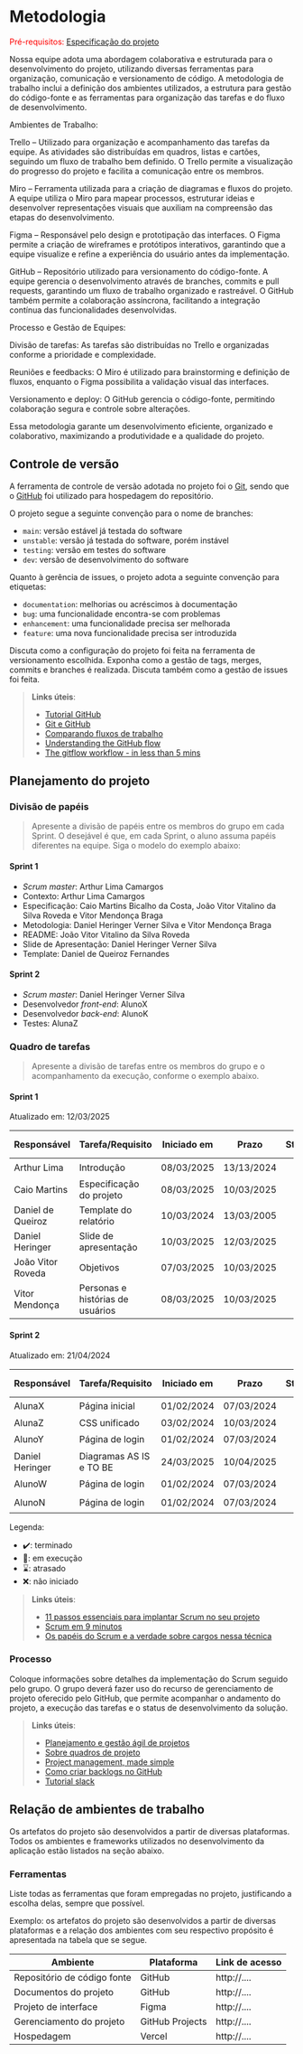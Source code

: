 
# Metodologia

<span style="color:red">Pré-requisitos: <a href="02-Especificacao.md"> Especificação do projeto</a></span>

Nossa equipe adota uma abordagem colaborativa e estruturada para o desenvolvimento do projeto, utilizando diversas ferramentas para organização, comunicação e versionamento de código. A metodologia de trabalho inclui a definição dos ambientes utilizados, a estrutura para gestão do código-fonte e as ferramentas para organização das tarefas e do fluxo de desenvolvimento.

Ambientes de Trabalho:

Trello – Utilizado para organização e acompanhamento das tarefas da equipe. As atividades são distribuídas em quadros, listas e cartões, seguindo um fluxo de trabalho bem definido. O Trello permite a visualização do progresso do projeto e facilita a comunicação entre os membros.

Miro – Ferramenta utilizada para a criação de diagramas e fluxos do projeto. A equipe utiliza o Miro para mapear processos, estruturar ideias e desenvolver representações visuais que auxiliam na compreensão das etapas do desenvolvimento.

Figma – Responsável pelo design e prototipação das interfaces. O Figma permite a criação de wireframes e protótipos interativos, garantindo que a equipe visualize e refine a experiência do usuário antes da implementação.

GitHub – Repositório utilizado para versionamento do código-fonte. A equipe gerencia o desenvolvimento através de branches, commits e pull requests, garantindo um fluxo de trabalho organizado e rastreável. O GitHub também permite a colaboração assíncrona, facilitando a integração contínua das funcionalidades desenvolvidas.

Processo e Gestão de Equipes:

Divisão de tarefas: As tarefas são distribuídas no Trello e organizadas conforme a prioridade e complexidade.

Reuniões e feedbacks: O Miro é utilizado para brainstorming e definição de fluxos, enquanto o Figma possibilita a validação visual das interfaces.

Versionamento e deploy: O GitHub gerencia o código-fonte, permitindo colaboração segura e controle sobre alterações.

Essa metodologia garante um desenvolvimento eficiente, organizado e colaborativo, maximizando a produtividade e a qualidade do projeto.

## Controle de versão

A ferramenta de controle de versão adotada no projeto foi o [Git](https://git-scm.com/), sendo que o [GitHub](https://github.com) foi utilizado para hospedagem do repositório.

O projeto segue a seguinte convenção para o nome de branches:

- `main`: versão estável já testada do software
- `unstable`: versão já testada do software, porém instável
- `testing`: versão em testes do software
- `dev`: versão de desenvolvimento do software

Quanto à gerência de issues, o projeto adota a seguinte convenção para etiquetas:

- `documentation`: melhorias ou acréscimos à documentação
- `bug`: uma funcionalidade encontra-se com problemas
- `enhancement`: uma funcionalidade precisa ser melhorada
- `feature`: uma nova funcionalidade precisa ser introduzida

Discuta como a configuração do projeto foi feita na ferramenta de versionamento escolhida. Exponha como a gestão de tags, merges, commits e branches é realizada. Discuta também como a gestão de issues foi feita.

> **Links úteis**:
> - [Tutorial GitHub](https://guides.github.com/activities/hello-world/)
> - [Git e GitHub](https://www.youtube.com/playlist?list=PLHz_AreHm4dm7ZULPAmadvNhH6vk9oNZA)
> - [Comparando fluxos de trabalho](https://www.atlassian.com/br/git/tutorials/comparing-workflows)
> - [Understanding the GitHub flow](https://guides.github.com/introduction/flow/)
> - [The gitflow workflow - in less than 5 mins](https://www.youtube.com/watch?v=1SXpE08hvGs)

## Planejamento do projeto

###  Divisão de papéis

> Apresente a divisão de papéis entre os membros do grupo em cada Sprint. O desejável é que, em cada Sprint, o aluno assuma papéis diferentes na equipe. Siga o modelo do exemplo abaixo:

#### Sprint 1
- _Scrum master_: Arthur Lima Camargos
- Contexto: Arthur Lima Camargos
- Especificação: Caio Martins Bicalho da Costa, João Vitor Vitalino da Silva Roveda e Vitor Mendonça Braga
- Metodologia: Daniel Heringer Verner Silva e Vitor Mendonça Braga
- README: João Vitor Vitalino da Silva Roveda
- Slide de Apresentação: Daniel Heringer Verner Silva
- Template: Daniel de Queiroz Fernandes

#### Sprint 2
- _Scrum master_: Daniel Heringer Verner Silva 
- Desenvolvedor _front-end_: AlunoX
- Desenvolvedor _back-end_: AlunoK
- Testes: AlunaZ

###  Quadro de tarefas

> Apresente a divisão de tarefas entre os membros do grupo e o acompanhamento da execução, conforme o exemplo abaixo.

#### Sprint 1

Atualizado em: 12/03/2025

| Responsável   | Tarefa/Requisito | Iniciado em    | Prazo      | Status | Terminado em    |
| :----         |    :----         |      :----:    | :----:     | :----: | :----:          |
| Arthur Lima        | Introdução | 08/03/2025     | 13/13/2024 | ✔️    | 09/03/2025      |
| Caio Martins       | Especificação do projeto    | 08/03/2025     | 10/03/2025 | ✔️    | 09/03/2025 |   
| Daniel de Queiroz        | Template do relatório  |    10/03/2024        | 13/03/2005 | ✔️    |  13/03/2025     |
| Daniel Heringer        | Slide de apresentação  |    10/03/2025        | 12/03/2025 |  ✔️   |    10/03/2025   |
| João Vitor Roveda        | Objetivos    | 07/03/2025     | 10/03/2025 | ✔️    | 09/03/2025 |                 |
| Vitor Mendonça       | Personas e histórias de usuários  |    08/03/2025        | 10/03/2025 | ✔️    |  09/03/2025     |

#### Sprint 2

Atualizado em: 21/04/2024

| Responsável   | Tarefa/Requisito | Iniciado em    | Prazo      | Status | Terminado em    |
| :----         |    :----         |      :----:    | :----:     | :----: | :----:          |
| AlunaX        | Página inicial   | 01/02/2024     | 07/03/2024 | ✔️    | 05/02/2024      |
| AlunaZ        | CSS unificado    | 03/02/2024     | 10/03/2024 | 📝    |                 |
| AlunoY        | Página de login  | 01/02/2024     | 07/03/2024 | ⌛     |                 |
| Daniel Heringer        | Diagramas AS IS e TO BE  | 24/03/2025 | 10/04/2025 |  ✔️  | 07/04/2025 |
| AlunoW        | Página de login  | 01/02/2024     | 07/03/2024 | ⌛     |                 |
| AlunoN       | Página de login  | 01/02/2024     | 07/03/2024 | ⌛     |                 |


Legenda:
- ✔️: terminado
- 📝: em execução
- ⌛: atrasado
- ❌: não iniciado


> **Links úteis**:
> - [11 passos essenciais para implantar Scrum no seu projeto](https://mindmaster.com.br/scrum-11-passos/)
> - [Scrum em 9 minutos](https://www.youtube.com/watch?v=XfvQWnRgxG0)
> - [Os papéis do Scrum e a verdade sobre cargos nessa técnica](https://www.atlassian.com/br/agile/scrum/roles)

### Processo

Coloque informações sobre detalhes da implementação do Scrum seguido pelo grupo. O grupo deverá fazer uso do recurso de gerenciamento de projeto oferecido pelo GitHub, que permite acompanhar o andamento do projeto, a execução das tarefas e o status de desenvolvimento da solução.
 
> **Links úteis**:
> - [Planejamento e gestão ágil de projetos](https://pucminas.instructure.com/courses/87878/pages/unidade-2-tema-2-utilizacao-de-ferramentas-para-controle-de-versoes-de-software)
> - [Sobre quadros de projeto](https://docs.github.com/pt/issues/organizing-your-work-with-project-boards/managing-project-boards/about-project-boards)
> - [Project management, made simple](https://github.com/features/project-management/)
> - [Como criar backlogs no GitHub](https://www.youtube.com/watch?v=RXEy6CFu9Hk)
> - [Tutorial slack](https://slack.com/intl/en-br/)

## Relação de ambientes de trabalho

Os artefatos do projeto são desenvolvidos a partir de diversas plataformas. Todos os ambientes e frameworks utilizados no desenvolvimento da aplicação estão listados na seção abaixo.

### Ferramentas

Liste todas as ferramentas que foram empregadas no projeto, justificando a escolha delas, sempre que possível.

Exemplo: os artefatos do projeto são desenvolvidos a partir de diversas plataformas e a relação dos ambientes com seu respectivo propósito é apresentada na tabela que se segue.

| Ambiente                            | Plataforma                         | Link de acesso                         |
|-------------------------------------|------------------------------------|----------------------------------------|
| Repositório de código fonte         | GitHub                             | http://....                            |
| Documentos do projeto               | GitHub                             | http://....                            |
| Projeto de interface                | Figma                              | http://....                            |
| Gerenciamento do projeto            | GitHub Projects                    | http://....                            |
| Hospedagem                          | Vercel                             | http://....                            |
